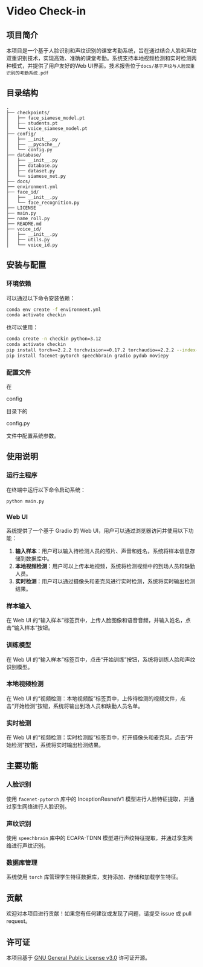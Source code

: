 # Video Check-in

## 项目简介

本项目是一个基于人脸识别和声纹识别的课堂考勤系统，旨在通过结合人脸和声纹双重识别技术，实现高效、准确的课堂考勤。系统支持本地视频检测和实时检测两种模式，并提供了用户友好的Web UI界面。技术报告位于`docs/基于声纹与人脸双重识别的考勤系统.pdf`

## 目录结构

```
.
├── checkpoints/
│   ├── face_siamese_model.pt
│   ├── students.pt
│   └── voice_siamese_model.pt
├── config/
│   ├── __init__.py
│   ├── __pycache__/
│   └── config.py
├── database/
│   ├── __init__.py
│   ├── database.py
│   ├── dataset.py
│   └── siamese_net.py
├── docs/
├── environment.yml
├── face_id/
│   ├── __init__.py
│   └── face_recognition.py
├── LICENSE
├── main.py
├── name_roll.py
├── README.md
├── voice_id/
│   ├── __init__.py
│   ├── utils.py
│   └── voice_id.py
```

## 安装与配置

### 环境依赖

可以通过以下命令安装依赖：

```sh
conda env create -f environment.yml
conda activate checkin
```

也可以使用：

```sh
conda create -n checkin python=3.12
conda activate checkin
pip install torch==2.2.2 torchvision==0.17.2 torchaudio==2.2.2 --index-url https://download.pytorch.org/whl/cu118
pip install facenet-pytorch speechbrain gradio pydub moviepy
```

### 配置文件

在 

config

 目录下的 

config.py

 文件中配置系统参数。

## 使用说明

### 运行主程序

在终端中运行以下命令启动系统：

```sh
python main.py
```

### Web UI

系统提供了一个基于 Gradio 的 Web UI，用户可以通过浏览器访问并使用以下功能：

1. **输入样本**：用户可以输入待检测人员的照片、声音和姓名，系统将样本信息存储到数据库中。
2. **本地视频检测**：用户可以上传本地视频，系统将检测视频中的到场人员和缺勤人员。
3. **实时检测**：用户可以通过摄像头和麦克风进行实时检测，系统将实时输出检测结果。

### 样本输入

在 Web UI 的“输入样本”标签页中，上传人脸图像和语音音频，并输入姓名，点击“输入样本”按钮。

### 训练模型

在 Web UI 的“输入样本”标签页中，点击“开始训练”按钮，系统将训练人脸和声纹识别模型。

### 本地视频检测

在 Web UI 的“视频检测：本地视频版”标签页中，上传待检测的视频文件，点击“开始检测”按钮，系统将输出到场人员和缺勤人员名单。

### 实时检测

在 Web UI 的“视频检测：实时检测版”标签页中，打开摄像头和麦克风，点击“开始检测”按钮，系统将实时输出检测结果。

## 主要功能

### 人脸识别

使用 `facenet-pytorch` 库中的 InceptionResnetV1 模型进行人脸特征提取，并通过孪生网络进行人脸识别。

### 声纹识别

使用 `speechbrain` 库中的 ECAPA-TDNN 模型进行声纹特征提取，并通过孪生网络进行声纹识别。

### 数据库管理

系统使用 `torch` 库管理学生特征数据库，支持添加、存储和加载学生特征。

## 贡献

欢迎对本项目进行贡献！如果您有任何建议或发现了问题，请提交 issue 或 pull request。

## 许可证

本项目基于 [GNU General Public License v3.0](LICENSE) 许可证开源。